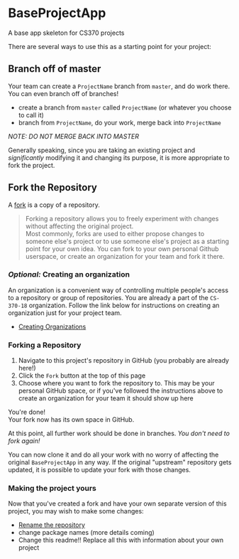 # BaseProjectApp
A base app skeleton for CS370 projects

There are several ways to use this as a starting point for your project:

## Branch off of master
Your team can create a `ProjectName` branch from `master`, and do work there.  
You can even branch off of branches!
- create a branch from `master` called `ProjectName` (or whatever you choose to call it)
- branch from `ProjectName`, do your work, merge back into `ProjectName`

_NOTE: DO NOT MERGE BACK INTO MASTER_

Generally speaking, since you are taking an existing project and _significantly_ 
modifying it and changing its purpose, it is more appropriate to fork the project.


## Fork the Repository
A [fork](https://help.github.com/articles/fork-a-repo/) is a copy of a repository. 
> Forking a repository allows you to freely experiment with changes without affecting the original project.  
> Most commonly, forks are used to either propose changes to someone else's project 
> or to use someone else's project as a starting point for your own idea.
You can fork to your own personal Github userspace, or create an organization for your team and fork it there.

### _Optional:_ Creating an organization
An organization is a convenient way of controlling multiple people's access
to a repository or group of repositories. You are already a part of the `CS-370-18`
organization. Follow the link below for instructions on creating an organization just 
for your project team.  
- [Creating Organizations](https://help.github.com/articles/creating-a-new-organization-from-scratch/)  


### Forking a Repository
1. Navigate to this project's repository in GitHub (you probably are already here!)
1. Click the `Fork` button at the top of this page
1. Choose where you want to fork the repository to. This may be your personal GitHub
space, or if you've followed the instructions above to create an organization for 
your team it should show up here

You're done!  
Your fork now has its own space in GitHub.

At this point, all further work should be done in branches. _You don't need to fork again!_

You can now clone it and do all your work with no worry of affecting the original 
`BaseProjectApp` in any way. If the original "upstream" repository gets updated, it 
is possible to update your fork with those changes.


### Making the project yours
Now that you've created a fork and have your own separate version 
of this project, you may wish to make some changes:
- [Rename the repository](https://help.github.com/articles/renaming-a-repository/)
- change package names (more details coming)
- Change this readme!! Replace all this with information about your own project
